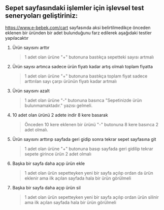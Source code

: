 ## Sepet sayfasındaki işlemler için işlevsel test seneryoları geliştiriniz:
https://www.e-bebek.com/cart
sayfasında aksi belirtilmedikçe önceden eklenen bir üründen bir adet bulunduğunu farz edilerek aşağıdaki testler yapılacaktır

1. Ürün sayısını arttır
    > 1 adet olan ürüne "+" butonuna bastıkça sepetteki sayısı artmalı
2. Ürün sayısı artınca sadece ürün fiyatı kadar artış olmalı toplam fiyatta
    > 1 adet olan ürüne "+" butonuna bastıkça toplam fiyat sadece arttırılan sayı çarpı ürünün fiyatı kadar artmalı
3. Ürün sayısını azalt
    > 1 adet olan ürüne "-" butonuna basınca  "Sepetinizde ürün bulunmamaktadır." yazısı gelmeli.
4. 10 adet olan ürünü 2 adete indir 8 kere basarak
    > Önceden 10 kere eklenen bir ürünü "-" butonuna 8 kere basınca 2 adet olmalı.
5. Ürün sayısını arttırıp sayfada geri gidip sonra tekrar sepet sayfasına git
    > 1 adet olan ürüne "+" butonuna basıp sayfada geri gidilip tekrar sepete girince ürün 2 adet olmalı
6. Başka bir sayfa daha açıp ürün ekle
    > 1 adet olan ürün sepetteyken yeni bir sayfa açılıp ordan da ürün eklenir ama ilk açılan sayfada hala bir ürün görülmeli
7. Başka bir sayfa daha açıp ürün sil
   > 1 adet olan ürün sepetteyken yeni bir sayfa açılıp ordan  ürün silinir ama ilk açılan sayfada hala bir ürün görülmeli
